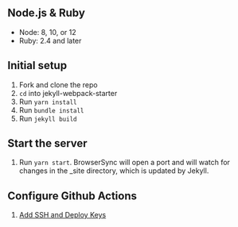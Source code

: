 ## Node.js & Ruby
- Node: 8, 10, or 12
- Ruby: 2.4 and later

## Initial setup

1. Fork and clone the repo
2. `cd` into jekyll-webpack-starter
3. Run `yarn install`
4. Run `bundle install`
5. Run `jekyll build`

## Start the server

1. Run `yarn start`. BrowserSync will open a port and will watch for changes in the _site directory, which is updated by Jekyll.


## Configure Github Actions
1. [Add SSH and Deploy Keys](https://github.com/peaceiris/actions-gh-pages#1-add-ssh-deploy-key)